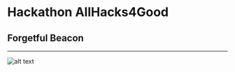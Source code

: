 # Hackathon AllHacks4Good
## Forgetful Beacon
---

![alt text](https://github.com/zonbloop/Hack4ML/Images/main/logo.jfif?raw=true)